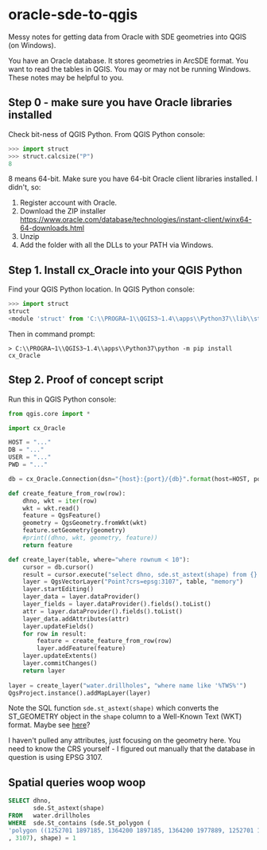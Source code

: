 # oracle-sde-to-qgis

Messy notes for getting data from Oracle with SDE geometries into QGIS (on Windows).

You have an Oracle database. It stores geometries in ArcSDE format. You want to read the tables in QGIS. You may or may not be running Windows. These notes may be helpful to you.

## Step 0 - make sure you have Oracle libraries installed

Check bit-ness of QGIS Python. From QGIS Python console:

```python
>>> import struct
>>> struct.calcsize("P")
8
```

8 means 64-bit. Make sure you have 64-bit Oracle client libraries installed. I didn't, so:

1. Register account with Oracle.
2. Download the ZIP installer https://www.oracle.com/database/technologies/instant-client/winx64-64-downloads.html
3. Unzip
4. Add the folder with all the DLLs to your PATH via Windows.

## Step 1. Install cx_Oracle into your QGIS Python

Find your QGIS Python location. In QGIS Python console:

```python
>>> import struct
struct
<module 'struct' from 'C:\\PROGRA~1\\QGIS3~1.4\\apps\\Python37\\lib\\struct.py'>
```

Then in command prompt:

```
> C:\\PROGRA~1\\QGIS3~1.4\\apps\\Python37\python -m pip install cx_Oracle
```

## Step 2. Proof of concept script

Run this in QGIS Python console:

```python
from qgis.core import *

import cx_Oracle

HOST = "..."
DB = "..."
USER = "..."
PWD = "..."

db = cx_Oracle.Connection(dsn="{host}:{port}/{db}".format(host=HOST, port=1521, db=DB, user=USER, password=PWD)

def create_feature_from_row(row):
    dhno, wkt = iter(row)
    wkt = wkt.read()
    feature = QgsFeature()
    geometry = QgsGeometry.fromWkt(wkt)
    feature.setGeometry(geometry)
    #print((dhno, wkt, geometry, feature))
    return feature

def create_layer(table, where="where rownum < 10"):
    cursor = db.cursor()
    result = cursor.execute("select dhno, sde.st_astext(shape) from {} {}".format(table, where))
    layer = QgsVectorLayer("Point?crs=epsg:3107", table, "memory")
    layer.startEditing()
    layer_data = layer.dataProvider()
    layer_fields = layer.dataProvider().fields().toList()
    attr = layer.dataProvider().fields().toList()
    layer_data.addAttributes(attr)
    layer.updateFields()
    for row in result:
        feature = create_feature_from_row(row)
        layer.addFeature(feature)
    layer.updateExtents()
    layer.commitChanges()
    return layer
    
layer = create_layer("water.drillholes", "where name like '%TWS%'")
QgsProject.instance().addMapLayer(layer)
```

Note the SQL function ``sde.st_astext(shape)`` which converts the ST_GEOMETRY object in the `shape` column to a Well-Known Text (WKT) format. Maybe see [here](http://desktop.arcgis.com/en/arcmap/10.3/manage-data/using-sql-with-gdbs/st-astext.htm)?

I haven't pulled any attributes, just focusing on the geometry here. You need to know the CRS yourself - I figured out manually that the database in question is using EPSG 3107.

## Spatial queries woop woop

```sql
SELECT dhno, 
       sde.St_astext(shape) 
FROM   water.drillholes 
WHERE  sde.St_contains (sde.St_polygon ( 
'polygon ((1252701 1897185, 1364200 1897185, 1364200 1977889, 1252701 1977889, 1252701 1897185))' 
, 3107), shape) = 1  
```

